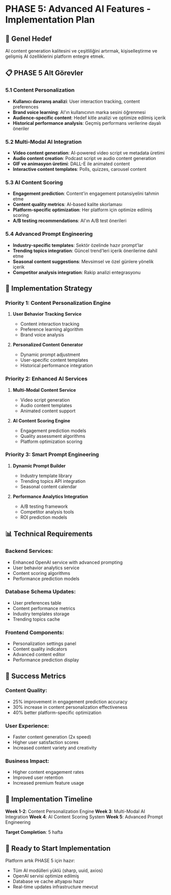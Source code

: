 # PHASE 5: Advanced AI Features - Implementation Plan

## 🎯 Genel Hedef
AI content generation kalitesini ve çeşitliliğini artırmak, kişiselleştirme ve gelişmiş AI özelliklerini platform entegre etmek.

## 📋 PHASE 5 Alt Görevler

### 5.1 Content Personalization
- **Kullanıcı davranış analizi**: User interaction tracking, content preferences
- **Brand voice learning**: AI'ın kullanıcının marka sesini öğrenmesi
- **Audience-specific content**: Hedef kitle analizi ve optimize edilmiş içerik
- **Historical performance analysis**: Geçmiş performans verilerine dayalı öneriler

### 5.2 Multi-Modal AI Integration
- **Video content generation**: AI-powered video script ve metadata üretimi
- **Audio content creation**: Podcast script ve audio content generation
- **GIF ve animasyon üretimi**: DALL-E ile animated content
- **Interactive content templates**: Polls, quizzes, carousel content

### 5.3 AI Content Scoring
- **Engagement prediction**: Content'in engagement potansiyelini tahmin etme
- **Content quality metrics**: AI-based kalite skorlaması
- **Platform-specific optimization**: Her platform için optimize edilmiş scoring
- **A/B testing recommendations**: AI'ın A/B test önerileri

### 5.4 Advanced Prompt Engineering
- **Industry-specific templates**: Sektör özelinde hazır prompt'lar
- **Trending topics integration**: Güncel trend'leri içerik önerilerine dahil etme
- **Seasonal content suggestions**: Mevsimsel ve özel günlere yönelik içerik
- **Competitor analysis integration**: Rakip analizi entegrasyonu

## 🔧 Implementation Strategy

### Priority 1: Content Personalization Engine
1. **User Behavior Tracking Service**
   - Content interaction tracking
   - Preference learning algorithm
   - Brand voice analysis

2. **Personalized Content Generator**
   - Dynamic prompt adjustment
   - User-specific content templates
   - Historical performance integration

### Priority 2: Enhanced AI Services
1. **Multi-Modal Content Service**
   - Video script generation
   - Audio content templates
   - Animated content support

2. **AI Content Scoring Engine**
   - Engagement prediction models
   - Quality assessment algorithms
   - Platform optimization scoring

### Priority 3: Smart Prompt Engineering
1. **Dynamic Prompt Builder**
   - Industry template library
   - Trending topics API integration
   - Seasonal content calendar

2. **Performance Analytics Integration**
   - A/B testing framework
   - Competitor analysis tools
   - ROI prediction models

## 📊 Technical Requirements

### Backend Services:
- Enhanced OpenAI service with advanced prompting
- User behavior analytics service
- Content scoring algorithms
- Performance prediction models

### Database Schema Updates:
- User preferences table
- Content performance metrics
- Industry templates storage
- Trending topics cache

### Frontend Components:
- Personalization settings panel
- Content quality indicators
- Advanced content editor
- Performance prediction display

## 🎯 Success Metrics

### Content Quality:
- 25% improvement in engagement prediction accuracy
- 30% increase in content personalization effectiveness
- 40% better platform-specific optimization

### User Experience:
- Faster content generation (2x speed)
- Higher user satisfaction scores
- Increased content variety and creativity

### Business Impact:
- Higher content engagement rates
- Improved user retention
- Increased premium feature usage

## 📅 Implementation Timeline

**Week 1-2**: Content Personalization Engine
**Week 3**: Multi-Modal AI Integration
**Week 4**: AI Content Scoring System
**Week 5**: Advanced Prompt Engineering

**Target Completion**: 5 hafta

## 🚀 Ready to Start Implementation
Platform artık PHASE 5 için hazır:
- Tüm AI modülleri yüklü (sharp, uuid, axios)
- OpenAI servisi optimize edilmiş
- Database ve cache altyapısı hazır
- Real-time updates infrastructure mevcut